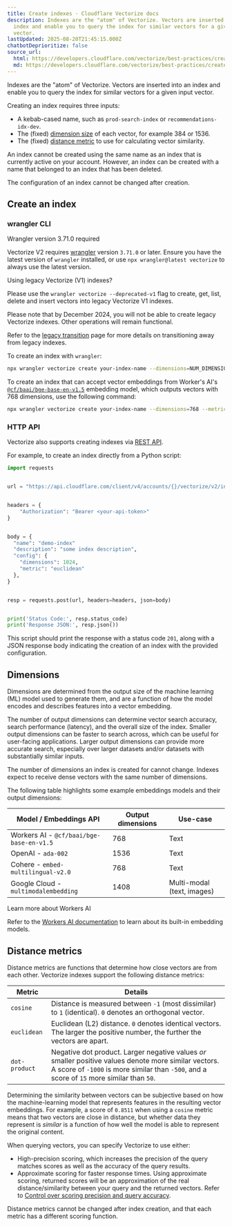 ```yaml
---
title: Create indexes · Cloudflare Vectorize docs
description: Indexes are the "atom" of Vectorize. Vectors are inserted into an
  index and enable you to query the index for similar vectors for a given input
  vector.
lastUpdated: 2025-08-20T21:45:15.000Z
chatbotDeprioritize: false
source_url:
  html: https://developers.cloudflare.com/vectorize/best-practices/create-indexes/
  md: https://developers.cloudflare.com/vectorize/best-practices/create-indexes/index.md
---
```


Indexes are the "atom" of Vectorize. Vectors are inserted into an index and enable you to query the index for similar vectors for a given input vector.

Creating an index requires three inputs:

* A kebab-cased name, such as `prod-search-index` or `recommendations-idx-dev`.
* The (fixed) [dimension size](#dimensions) of each vector, for example 384 or 1536.
* The (fixed) [distance metric](#distance-metrics) to use for calculating vector similarity.

An index cannot be created using the same name as an index that is currently active on your account. However, an index can be created with a name that belonged to an index that has been deleted.

The configuration of an index cannot be changed after creation.

## Create an index

### wrangler CLI

Wrangler version 3.71.0 required

Vectorize V2 requires [wrangler](https://developers.cloudflare.com/workers/wrangler/install-and-update/) version `3.71.0` or later. Ensure you have the latest version of `wrangler` installed, or use `npx wrangler@latest vectorize` to always use the latest version.

Using legacy Vectorize (V1) indexes?

Please use the `wrangler vectorize --deprecated-v1` flag to create, get, list, delete and insert vectors into legacy Vectorize V1 indexes.

Please note that by December 2024, you will not be able to create legacy Vectorize indexes. Other operations will remain functional.

Refer to the [legacy transition](https://developers.cloudflare.com/vectorize/reference/transition-vectorize-legacy) page for more details on transitioning away from legacy indexes.

To create an index with `wrangler`:

```sh
npx wrangler vectorize create your-index-name --dimensions=NUM_DIMENSIONS --metric=SELECTED_METRIC
```

To create an index that can accept vector embeddings from Worker's AI's [`@cf/baai/bge-base-en-v1.5`](https://developers.cloudflare.com/workers-ai/models/#text-embeddings) embedding model, which outputs vectors with 768 dimensions, use the following command:

```sh
npx wrangler vectorize create your-index-name --dimensions=768 --metric=cosine
```

### HTTP API

Vectorize also supports creating indexes via [REST API](https://developers.cloudflare.com/api/resources/vectorize/subresources/indexes/methods/create/).

For example, to create an index directly from a Python script:

```py
import requests


url = "https://api.cloudflare.com/client/v4/accounts/{}/vectorize/v2/indexes".format("your-account-id")


headers = {
    "Authorization": "Bearer <your-api-token>"
}


body = {
  "name": "demo-index"
  "description": "some index description",
  "config": {
    "dimensions": 1024,
    "metric": "euclidean"
  },
}


resp = requests.post(url, headers=headers, json=body)


print('Status Code:', resp.status_code)
print('Response JSON:', resp.json())
```

This script should print the response with a status code `201`, along with a JSON response body indicating the creation of an index with the provided configuration.

## Dimensions

Dimensions are determined from the output size of the machine learning (ML) model used to generate them, and are a function of how the model encodes and describes features into a vector embedding.

The number of output dimensions can determine vector search accuracy, search performance (latency), and the overall size of the index. Smaller output dimensions can be faster to search across, which can be useful for user-facing applications. Larger output dimensions can provide more accurate search, especially over larger datasets and/or datasets with substantially similar inputs.

The number of dimensions an index is created for cannot change. Indexes expect to receive dense vectors with the same number of dimensions.

The following table highlights some example embeddings models and their output dimensions:

| Model / Embeddings API | Output dimensions | Use-case |
| - | - | - |
| Workers AI - `@cf/baai/bge-base-en-v1.5` | 768 | Text |
| OpenAI - `ada-002` | 1536 | Text |
| Cohere - `embed-multilingual-v2.0` | 768 | Text |
| Google Cloud - `multimodalembedding` | 1408 | Multi-modal (text, images) |

Learn more about Workers AI

Refer to the [Workers AI documentation](https://developers.cloudflare.com/workers-ai/models/#text-embeddings) to learn about its built-in embedding models.

## Distance metrics

Distance metrics are functions that determine how close vectors are from each other. Vectorize indexes support the following distance metrics:

| Metric | Details |
| - | - |
| `cosine` | Distance is measured between `-1` (most dissimilar) to `1` (identical). `0` denotes an orthogonal vector. |
| `euclidean` | Euclidean (L2) distance. `0` denotes identical vectors. The larger the positive number, the further the vectors are apart. |
| `dot-product` | Negative dot product. Larger negative values *or* smaller positive values denote more similar vectors. A score of `-1000` is more similar than `-500`, and a score of `15` more similar than `50`. |

Determining the similarity between vectors can be subjective based on how the machine-learning model that represents features in the resulting vector embeddings. For example, a score of `0.8511` when using a `cosine` metric means that two vectors are close in distance, but whether data they represent is *similar* is a function of how well the model is able to represent the original content.

When querying vectors, you can specify Vectorize to use either:

* High-precision scoring, which increases the precision of the query matches scores as well as the accuracy of the query results.
* Approximate scoring for faster response times. Using approximate scoring, returned scores will be an approximation of the real distance/similarity between your query and the returned vectors. Refer to [Control over scoring precision and query accuracy](https://developers.cloudflare.com/vectorize/best-practices/query-vectors/#control-over-scoring-precision-and-query-accuracy).

Distance metrics cannot be changed after index creation, and that each metric has a different scoring function.
